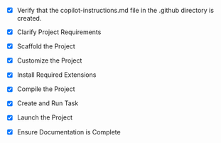 <!-- Use this file to provide workspace-specific custom instructions to Copilot. For more details, visit https://code.visualstudio.com/docs/copilot/copilot-customization#_use-a-githubcopilotinstructionsmd-file -->
- [x] Verify that the copilot-instructions.md file in the .github directory is created.

- [x] Clarify Project Requirements
	<!-- Python application for kgisuperpy securities trading login/logout functionality with GitHub repository structure -->

- [x] Scaffold the Project
	<!--
	✓ Created project structure with:
	- kgi_trading_app/ package with client.py and __init__.py
	- main.py as application entry point
	- requirements.txt with kgisuperpy dependency
	- README.md with comprehensive documentation
	- .gitignore for Python projects
	- LICENSE file
	- tests/ directory with test_client.py
	- examples/ directory with basic_usage.py
	-->

- [x] Customize the Project
	<!--
	✓ Created comprehensive KGI trading client with login/logout functionality
	✓ Implemented proper error handling and logging
	✓ Added both simulation and production mode support
	✓ Created interactive command-line interface
	✓ Added modern GUI interface with tkinter
	✓ Implemented multi-threaded GUI operations
	✓ Added Chinese language support for GUI
	✓ Created comprehensive documentation and examples
	✓ All modifications applied according to kgisuperpy API requirements
	-->

- [x] Install Required Extensions
	<!-- No extensions needed for this Python project -->

- [x] Compile the Project
	<!--
	✓ Python environment configured successfully
	✓ kgisuperpy dependency installed
	✓ All imports working correctly
	✓ Main application runs and shows help
	✓ Application ready for use
	-->

- [x] Create and Run Task
	<!--
	Verify that all previous steps have been completed.
	Check https://code.visualstudio.com/docs/debugtest/tasks to determine if the project needs a task. If so, use the create_and_run_task to create and launch a task based on package.json, README.md, and project structure.
	Skip this step otherwise.
	 -->

- [x] Launch the Project
	<!--
	Verify that all previous steps have been completed.
	Prompt user for debug mode, launch only if confirmed.
	 -->

- [x] Ensure Documentation is Complete
	<!--
	Verify that all previous steps have been completed.
	Verify that README.md and the copilot-instructions.md file in the .github directory exists and contains current project information.
	Clean up the copilot-instructions.md file in the .github directory by removing all HTML comments.
	 -->
